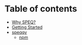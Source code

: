# Table of contents

* [Why SPEQ?](README.md)
* [Getting Started](getting-started.md)
* [speqqy](speqqy/README.md)
  * [npm](https://www.npmjs.com/package/speqqy)

